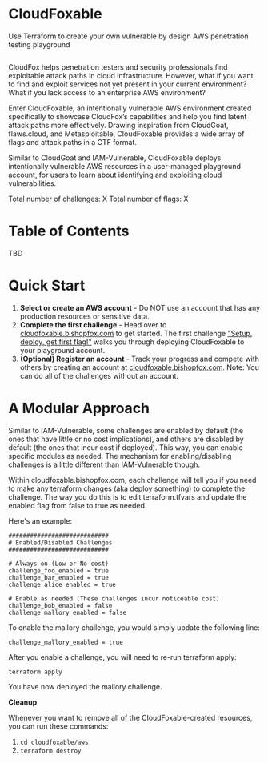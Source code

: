 # CloudFoxable

Use Terraform to create your own vulnerable by design AWS penetration testing playground

<image>

CloudFox helps penetration testers and security professionals find exploitable attack paths in cloud infrastructure. However, what if you want to find and exploit services not yet present in your current environment? What if you lack access to an enterprise AWS environment? 

Enter CloudFoxable, an intentionally vulnerable AWS environment created specifically to showcase CloudFox’s capabilities and help you find latent attack paths more effectively. Drawing inspiration from CloudGoat, flaws.cloud, and Metasploitable, CloudFoxable provides a wide array of flags and attack paths in a CTF format. 

Similar to CloudGoat and IAM-Vulnerable, CloudFoxable deploys intentionally vulnerable AWS resources in a user-managed playground account, for users to learn about identifying and exploiting cloud vulnerabilities.


Total number of challenges:    X
Total number of flags:         X


# Table of Contents

TBD

# Quick Start

1. **Select or create an AWS account** - Do NOT use an account that has any production resources or sensitive data.
2. **Complete the first challenge** - Head over to [cloudfoxable.bishopfox.com](https://cloudfoxable.bishopfox.com) to get started. The first challenge ["Setup, deploy, get first flag!"](https://cloudfoxable.bishopfox.com/challenges#Setup,%20deploy,%20get%20first%20flag!-4) walks you through deploying CloudFoxable to your playground account. 
4. **(Optional) Register an account** - Track your progress and compete with others by creating an account at [cloudfoxable.bishopfox.com](https://cloudfoxable.bishopfox.com). Note: You can do all of the challenges without an account. 


# A Modular Approach

Similar to IAM-Vulnerable, some challenges are enabled by default (the ones that have little or no cost implications), and others are disabled by default (the ones that incur cost if deployed). This way, you can enable specific modules as needed. The mechanism for enabling/disabling challenges is a little different than IAM-Vulnerable though. 

Within cloudfoxable.bishopfox.com, each challenge will tell you if you need to make any terraform changes (aka deploy something) to complete the challenge. The way you do this is to edit terraform.tfvars and update the enabled flag from false to true as needed. 

Here's an example: 

```
############################
# Enabled/Disabled Challenges
############################

# Always on (Low or No cost)
challenge_foo_enabled = true
challenge_bar_enabled = true
challenge_alice_enabled = true

# Enable as needed (These challenges incur noticeable cost)
challenge_bob_enabled = false
challenge_mallory_enabled = false
```

To enable the mallory challenge, you would simply update the following line:
```
challenge_mallory_enabled = true
```

After you enable a challenge, you will need to re-run terraform apply:
```
terraform apply
```

You have now deployed the mallory challenge.


**Cleanup**

Whenever you want to remove all of the CloudFoxable-created resources, you can run these commands:
1. `cd cloudfoxable/aws`
1. `terraform destroy`